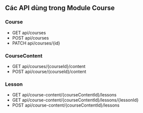 ## Các API dùng trong Module Course

### Course

- GET api/courses
- POST api/courses
- PATCH api/courses/{id}

### CourseContent

- GET api/courses/{courseId}/content
- POST api/course/{courseId}/content

### Lesson

- GET api/course-content/{courseContentId}/lessons
- GET api/course-content/{courseContentId}/lessons/{lessonId}
- POST api/course-content/{courseContentId}/lessons

